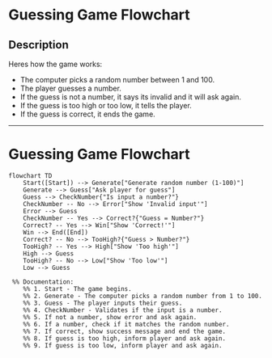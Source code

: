 # Guessing Game Flowchart

## Description

Heres how the game works:
- The computer picks a random number between 1 and 100.
- The player guesses a number.
- If the guess is not a number, it says its invalid and it will ask again.
- If the guess is too high or too low, it tells the player.
- If the guess is correct, it ends the game.

---
# Guessing Game Flowchart

```mermaid
flowchart TD
    Start([Start]) --> Generate["Generate random number (1-100)"]
    Generate --> Guess["Ask player for guess"]
    Guess --> CheckNumber{"Is input a number?"}
    CheckNumber -- No --> Error["Show 'Invalid input'"]
    Error --> Guess
    CheckNumber -- Yes --> Correct?{"Guess = Number?"}
    Correct? -- Yes --> Win["Show 'Correct!'"]
    Win --> End([End])
    Correct? -- No --> TooHigh?{"Guess > Number?"}
    TooHigh? -- Yes --> High["Show 'Too high'"]
    High --> Guess
    TooHigh? -- No --> Low["Show 'Too low'"]
    Low --> Guess

 %% Documentation:
    %% 1. Start - The game begins.
    %% 2. Generate - The computer picks a random number from 1 to 100.
    %% 3. Guess - The player inputs their guess.
    %% 4. CheckNumber - Validates if the input is a number.
    %% 5. If not a number, show error and ask again.
    %% 6. If a number, check if it matches the random number.
    %% 7. If correct, show success message and end the game.
    %% 8. If guess is too high, inform player and ask again.
    %% 9. If guess is too low, inform player and ask again.





